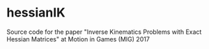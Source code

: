 # hessianIK
Source code for the paper "Inverse Kinematics Problems with Exact Hessian Matrices" at Motion in Games (MIG) 2017
